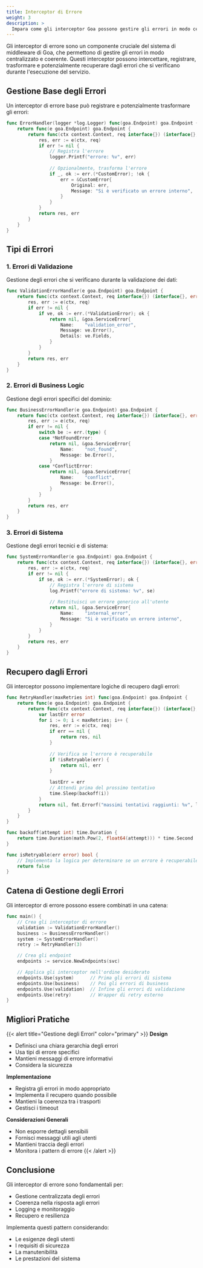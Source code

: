 ```yaml
---
title: Interceptor di Errore
weight: 3
description: >
  Impara come gli interceptor Goa possono gestire gli errori in modo centralizzato, fornendo logging, trasformazione e recupero dagli errori.
---
```


Gli interceptor di errore sono un componente cruciale del sistema di middleware di Goa, che permettono di gestire gli errori in modo centralizzato e coerente. Questi interceptor possono intercettare, registrare, trasformare e potenzialmente recuperare dagli errori che si verificano durante l'esecuzione del servizio.

## Gestione Base degli Errori

Un interceptor di errore base può registrare e potenzialmente trasformare gli errori:

```go
func ErrorHandler(logger *log.Logger) func(goa.Endpoint) goa.Endpoint {
    return func(e goa.Endpoint) goa.Endpoint {
        return func(ctx context.Context, req interface{}) (interface{}, error) {
            res, err := e(ctx, req)
            if err != nil {
                // Registra l'errore
                logger.Printf("errore: %v", err)
                
                // Opzionalmente, trasforma l'errore
                if _, ok := err.(*CustomError); !ok {
                    err = &CustomError{
                        Original: err,
                        Message: "Si è verificato un errore interno",
                    }
                }
            }
            return res, err
        }
    }
}
```

## Tipi di Errori

### 1. Errori di Validazione
Gestione degli errori che si verificano durante la validazione dei dati:

```go
func ValidationErrorHandler(e goa.Endpoint) goa.Endpoint {
    return func(ctx context.Context, req interface{}) (interface{}, error) {
        res, err := e(ctx, req)
        if err != nil {
            if ve, ok := err.(*ValidationError); ok {
                return nil, &goa.ServiceError{
                    Name:    "validation_error",
                    Message: ve.Error(),
                    Details: ve.Fields,
                }
            }
        }
        return res, err
    }
}
```

### 2. Errori di Business Logic
Gestione degli errori specifici del dominio:

```go
func BusinessErrorHandler(e goa.Endpoint) goa.Endpoint {
    return func(ctx context.Context, req interface{}) (interface{}, error) {
        res, err := e(ctx, req)
        if err != nil {
            switch be := err.(type) {
            case *NotFoundError:
                return nil, &goa.ServiceError{
                    Name:    "not_found",
                    Message: be.Error(),
                }
            case *ConflictError:
                return nil, &goa.ServiceError{
                    Name:    "conflict",
                    Message: be.Error(),
                }
            }
        }
        return res, err
    }
}
```

### 3. Errori di Sistema
Gestione degli errori tecnici e di sistema:

```go
func SystemErrorHandler(e goa.Endpoint) goa.Endpoint {
    return func(ctx context.Context, req interface{}) (interface{}, error) {
        res, err := e(ctx, req)
        if err != nil {
            if se, ok := err.(*SystemError); ok {
                // Registra l'errore di sistema
                log.Printf("errore di sistema: %v", se)
                
                // Restituisci un errore generico all'utente
                return nil, &goa.ServiceError{
                    Name:    "internal_error",
                    Message: "Si è verificato un errore interno",
                }
            }
        }
        return res, err
    }
}
```

## Recupero dagli Errori

Gli interceptor possono implementare logiche di recupero dagli errori:

```go
func RetryHandler(maxRetries int) func(goa.Endpoint) goa.Endpoint {
    return func(e goa.Endpoint) goa.Endpoint {
        return func(ctx context.Context, req interface{}) (interface{}, error) {
            var lastErr error
            for i := 0; i < maxRetries; i++ {
                res, err := e(ctx, req)
                if err == nil {
                    return res, nil
                }
                
                // Verifica se l'errore è recuperabile
                if !isRetryable(err) {
                    return nil, err
                }
                
                lastErr = err
                // Attendi prima del prossimo tentativo
                time.Sleep(backoff(i))
            }
            return nil, fmt.Errorf("massimi tentativi raggiunti: %v", lastErr)
        }
    }
}

func backoff(attempt int) time.Duration {
    return time.Duration(math.Pow(2, float64(attempt))) * time.Second
}

func isRetryable(err error) bool {
    // Implementa la logica per determinare se un errore è recuperabile
    return false
}
```

## Catena di Gestione degli Errori

Gli interceptor di errore possono essere combinati in una catena:

```go
func main() {
    // Crea gli interceptor di errore
    validation := ValidationErrorHandler()
    business := BusinessErrorHandler()
    system := SystemErrorHandler()
    retry := RetryHandler(3)

    // Crea gli endpoint
    endpoints := service.NewEndpoints(svc)

    // Applica gli interceptor nell'ordine desiderato
    endpoints.Use(system)      // Prima gli errori di sistema
    endpoints.Use(business)    // Poi gli errori di business
    endpoints.Use(validation)  // Infine gli errori di validazione
    endpoints.Use(retry)       // Wrapper di retry esterno
}
```

## Migliori Pratiche

{{< alert title="Gestione degli Errori" color="primary" >}}
**Design**
- Definisci una chiara gerarchia degli errori
- Usa tipi di errore specifici
- Mantieni messaggi di errore informativi
- Considera la sicurezza

**Implementazione**
- Registra gli errori in modo appropriato
- Implementa il recupero quando possibile
- Mantieni la coerenza tra i trasporti
- Gestisci i timeout

**Considerazioni Generali**
- Non esporre dettagli sensibili
- Fornisci messaggi utili agli utenti
- Mantieni traccia degli errori
- Monitora i pattern di errore
{{< /alert >}}

## Conclusione

Gli interceptor di errore sono fondamentali per:
- Gestione centralizzata degli errori
- Coerenza nella risposta agli errori
- Logging e monitoraggio
- Recupero e resilienza

Implementa questi pattern considerando:
- Le esigenze degli utenti
- I requisiti di sicurezza
- La manutenibilità
- Le prestazioni del sistema 